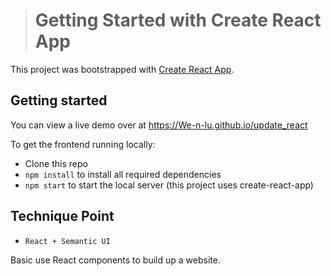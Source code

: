 ># Getting Started with Create React App

This project was bootstrapped with [Create React App](https://github.com/facebook/create-react-app).

## Getting started

You can view a live demo over at https://We-n-lu.github.io/update_react

To get the frontend running locally:

- Clone this repo
- `npm install` to install all required dependencies
- `npm start` to start the local server (this project uses create-react-app)

## Technique Point

- `React + Semantic UI`

Basic use React components to build up a website.